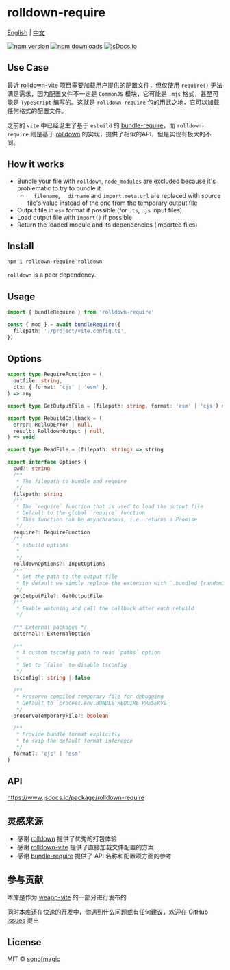 # rolldown-require

[English](./README.md) | [中文](./README-cn.md)

[![npm version](https://badgen.net/npm/v/rolldown-require)](https://npm.im/rolldown-require) [![npm downloads](https://badgen.net/npm/dm/rolldown-require)](https://npm.im/rolldown-require) [![jsDocs.io](https://img.shields.io/badge/jsDocs.io-reference-blue)](https://www.jsdocs.io/package/rolldown-require)

## Use Case

最近 [rolldown-vite](https://github.com/vite/rolldown-vite) 项目需要加载用户提供的配置文件，但仅使用 `require()` 无法满足需求，因为配置文件不一定是 `CommonJS` 模块，它可能是 `.mjs` 格式，甚至可能是 `TypeScript` 编写的。这就是 `rolldown-require` 包的用武之地，它可以加载任何格式的配置文件。

之前的 `vite` 中已经诞生了基于 `esbuild` 的 [bundle-require](https://www.npmjs.com/package/bundle-require)，而 `rolldown-require` 则是基于 [rolldown](https://rolldown.rs/) 的实现，提供了相似的API，但是实现有极大的不同。

## How it works

- Bundle your file with `rolldown`, `node_modules` are excluded because it's problematic to try to bundle it
  - `__filename`, `__dirname` and `import.meta.url` are replaced with source file's value instead of the one from the temporary output file
- Output file in `esm` format if possible (for `.ts`, `.js` input files)
- Load output file with `import()` if possible
- Return the loaded module and its dependencies (imported files)

## Install

```bash
npm i rolldown-require rolldown
```

`rolldown` is a peer dependency.

## Usage

```ts
import { bundleRequire } from 'rolldown-require'

const { mod } = await bundleRequire({
  filepath: './project/vite.config.ts',
})
```

## Options

```ts
export type RequireFunction = (
  outfile: string,
  ctx: { format: 'cjs' | 'esm' },
) => any

export type GetOutputFile = (filepath: string, format: 'esm' | 'cjs') => string

export type RebuildCallback = (
  error: RollupError | null,
  result: RolldownOutput | null,
) => void

export type ReadFile = (filepath: string) => string

export interface Options {
  cwd?: string
  /**
   * The filepath to bundle and require
   */
  filepath: string
  /**
   * The `require` function that is used to load the output file
   * Default to the global `require` function
   * This function can be asynchronous, i.e. returns a Promise
   */
  require?: RequireFunction
  /**
   * esbuild options
   *
   */
  rolldownOptions?: InputOptions
  /**
   * Get the path to the output file
   * By default we simply replace the extension with `.bundled_{randomId}.js`
   */
  getOutputFile?: GetOutputFile
  /**
   * Enable watching and call the callback after each rebuild
   */

  /** External packages */
  external?: ExternalOption

  /**
   * A custom tsconfig path to read `paths` option
   *
   * Set to `false` to disable tsconfig
   */
  tsconfig?: string | false

  /**
   * Preserve compiled temporary file for debugging
   * Default to `process.env.BUNDLE_REQUIRE_PRESERVE`
   */
  preserveTemporaryFile?: boolean

  /**
   * Provide bundle format explicitly
   * to skip the default format inference
   */
  format?: 'cjs' | 'esm'
}
```

## API

https://www.jsdocs.io/package/rolldown-require

## 灵感来源

- 感谢 [rolldown](https://rolldown.rs/) 提供了优秀的打包体验
- 感谢 [rolldown-vite](https://github.com/vite/rolldown-vite) 提供了直接加载文件配置的方案
- 感谢 [bundle-require](https://www.npmjs.com/package/bundle-require) 提供了 API 名称和配置项方面的参考

## 参与贡献

本库是作为 [weapp-vite](https://github.com/weapp-vite/weapp-vite) 的一部分进行发布的

同时本库还在快速的开发中，你遇到什么问题或有任何建议，欢迎在 [GitHub Issues](https://github.com/weapp-vite/weapp-vite/issues) 提出

## License

MIT &copy; [sonofmagic](https://github.com/sonofmagic)
